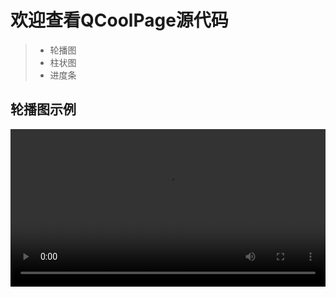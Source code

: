 ﻿  
  
# 欢迎查看QCoolPage源代码  
> * 轮播图
> * 柱状图
> * 进度条

## 轮播图示例
<video src="https://github.com/YYC572652645/QCoolPage/blob/master/mkres/banna.mp4" controls="controls" width="100%" height="auto"/>

## 项目简介
作者:`灏夏星辰` 
2019年09月08日  
持续更新中...

